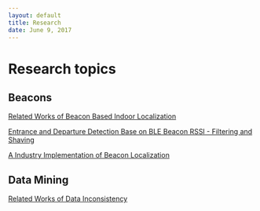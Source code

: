 ```yaml
--- 
layout: default
title: Research
date: June 9, 2017
---
```


# Research topics

## Beacons
[Related Works of Beacon Based Indoor Localization](Research/Literature-Reviews/Beacon-Localization-Related-Works) 

[Entrance and Departure Detection Base on BLE Beacon RSSI - Filtering and Shaving](Research/Beacon/Beacon-Filtering) 

[A Industry Implementation of Beacon Localization](Research/Beacon/Beacon-Localization-Industry) 


## Data Mining
[Related Works of Data Inconsistency](Research/Literature-Reviews/Data-Inconsistency-Related-Works)